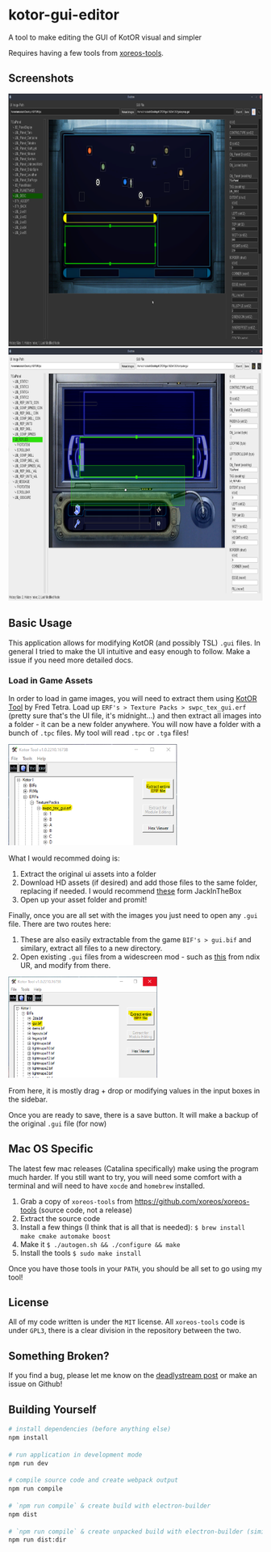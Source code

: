# kotor-gui-editor

A tool to make editing the GUI of KotOR visual and simpler

Requires having a few tools from [xoreos-tools](https://github.com/xoreos/xoreos-tools).

## Screenshots

<img src="https://raw.githubusercontent.com/amcolash/kotor-gui-editor/master/screenshots/dark.png" height="500"/>

<img src="https://raw.githubusercontent.com/amcolash/kotor-gui-editor/master/screenshots/light.png" height="500"/>

## Basic Usage

This application allows for modifying KotOR (and possibly TSL) `.gui` files. In general I tried to make the UI intuitive and easy enough to follow. Make a issue if you need more detailed docs.

### Load in Game Assets

In order to load in game images, you will need to extract them using [KotOR Tool](https://deadlystream.com/files/file/280-kotor-tool/) by Fred Tetra. Load up `ERF's > Texture Packs > swpc_tex_gui.erf` (pretty sure that's the UI file, it's midnight...) and then extract all images into a folder - it can be a new folder anywhere. You will now have a folder with a bunch of `.tpc` files. My tool will read `.tpc` or `.tga` files!

<img src="https://raw.githubusercontent.com/amcolash/kotor-gui-editor/master/screenshots/erf.png" height="200"/>

What I would recommed doing is:

1. Extract the original ui assets into a folder
2. Download HD assets (if desired) and add those files to the same folder, replacing if needed. I would recommend [these](https://deadlystream.com/files/file/1457-hd-menus-and-ui-assets/) form JackInTheBox
3. Open up your asset folder and promit!

Finally, once you are all set with the images you just need to open any `.gui` file. There are two routes here:

1. These are also easily extractable from the game `BIF's > gui.bif` and similary, extract all files to a new directory.
2. Open existing `.gui` files from a widescreen mod - such as [this](https://deadlystream.com/files/file/1159-kotor-high-resolution-menus/) from ndix UR, and modify from there.

<img src="https://raw.githubusercontent.com/amcolash/kotor-gui-editor/master/screenshots/bif.png" height="200"/>

From here, it is mostly drag + drop or modifying values in the input boxes in the sidebar.

Once you are ready to save, there is a save button. It will make a backup of the original `.gui` file (for now)

## Mac OS Specific

The latest few mac releases (Catalina specifically) make using the program much harder. If you still want to try, you will need some comfort with a terminal and will need to have `xocde` and `homebrew` installed.

1. Grab a copy of `xoreos-tools` from https://github.com/xoreos/xoreos-tools (source code, not a release)
2. Extract the source code
3. Install a few things (I think that is all that is needed): `$ brew install make cmake automake boost`
4. Make it `$ ./autogen.sh && ./configure && make`
5. Install the tools `$ sudo make install`

Once you have those tools in your `PATH`, you should be all set to go using my tool!

## License

All of my code written is under the `MIT` license. All `xoreos-tools` code is under `GPL3`, there is a clear division in the repository between the two.

## Something Broken?

If you find a bug, please let me know on the [deadlystream post](https://deadlystream.com/topic/8226-visual-kotor-gui-editor-kge) or make an issue on Github!

## Building Yourself

```bash
# install dependencies (before anything else)
npm install

# run application in development mode
npm run dev

# compile source code and create webpack output
npm run compile

# `npm run compile` & create build with electron-builder
npm dist

# `npm run compile` & create unpacked build with electron-builder (similar for specific os builds. e.x. npm run dist:linux)
npm run dist:dir
```
